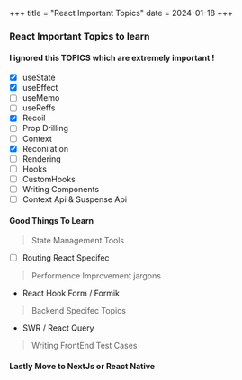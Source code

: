 +++
title = "React Important Topics"
date = 2024-01-18
+++

### React Important Topics to learn

#### I ignored this TOPICS which are extremely important !

- [x] useState
- [x] useEffect
- [ ] useMemo
- [ ] useReffs
- [x] Recoil
- [ ] Prop Drilling
- [ ] Context
- [x] Reconilation
- [ ] Rendering
- [ ] Hooks
- [ ] CustomHooks
- [ ] Writing Components
- [ ] Context Api & Suspense Api

#### Good Things To Learn

> State Management Tools

- [ ] Routing React Specifec

> Performence Improvement jargons

- React Hook Form / Formik

> Backend Specifec Topics

- SWR / React Query

> Writing FrontEnd Test Cases

#### Lastly Move to NextJs or React Native
